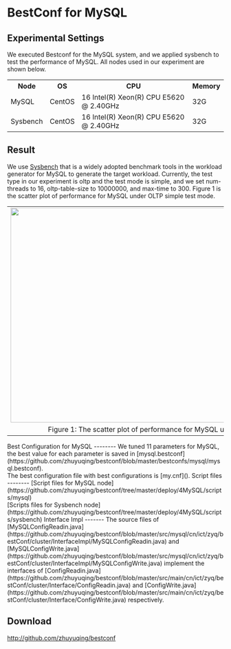BestConf for MySQL
======================
Experimental Settings
-----------
We executed Bestconf for the MySQL system, and we applied sysbench to test the performance of MySQL. All nodes used in our experiment are shown below.
<div>
    <table border="0">
      <tr>
        <th>Node</th>
        <th>OS</th>
        <th>CPU</th>
        <th>Memory</th>
      </tr>
      <tr>
        <td>MySQL</td>
        <td>CentOS</td>
        <td>16 Intel(R) Xeon(R) CPU E5620 @ 2.40GHz</td>
        <td>32G</td>
      </tr>
      <tr>
        <td>Sysbench</td>
        <td>CentOS</td>
        <td>16 Intel(R) Xeon(R) CPU E5620 @ 2.40GHz</td>
        <td>32G</td>
      </tr> 
    </table>
</div>

Result
-----------

We use [Sysbench](https://github.com/nuodb/sysbench) that is a widely adopted benchmark tools in the workload generator for MySQL to generate the target workload. Currently, the test type in our experiment is oltp and the test mode is simple, and we set num-threads to 16, oltp-table-size to 10000000, and max-time to 300. Figure 1 is the scatter plot of performance for MySQL under OLTP simple test mode.

<table border="0" cellspacing="0" cellpadding="0" frame=void rows=none cols=none rules=none>
<tr border="0">
<td border="0">
<img src="https://github.com/zhuyuqing/bestconf/blob/master/doc/pics/mysql-simple.jpg" width = "800" height = "500" align=center />
</td>
</tr>
<tr border="0">
<td border="0" align=center>
Figure 1: The scatter plot of performance for MySQL under OLTP simple test mode.
</td>
</tr>
</table>
Best Configuration for MySQL
--------
We tuned 11 parameters for MySQL, the best value for each parameter is saved in [mysql.bestconf](https://github.com/zhuyuqing/bestconf/blob/master/bestconfs/mysql/mysql.bestconf).<br>
The best configuration file with best configurations is [my.cnf]().
Script files
--------
[Script files for MySQL node](https://github.com/zhuyuqing/bestconf/tree/master/deploy/4MySQL/scripts/mysql)<br>
[Scripts files for Sysbench node](https://github.com/zhuyuqing/bestconf/tree/master/deploy/4MySQL/scripts/sysbench)
Interface Impl
-------
The source files of [MySQLConfigReadin.java](https://github.com/zhuyuqing/bestconf/blob/master/src/mysql/cn/ict/zyq/bestConf/cluster/InterfaceImpl/MySQLConfigReadin.java) and [MySQLConfigWrite.java](https://github.com/zhuyuqing/bestconf/blob/master/src/mysql/cn/ict/zyq/bestConf/cluster/InterfaceImpl/MySQLConfigWrite.java) implement the interfaces of [ConfigReadin.java](https://github.com/zhuyuqing/bestconf/blob/master/src/main/cn/ict/zyq/bestConf/cluster/Interface/ConfigReadin.java) and [ConfigWrite.java](https://github.com/zhuyuqing/bestconf/blob/master/src/main/cn/ict/zyq/bestConf/cluster/Interface/ConfigWrite.java) respectively.  

Download 
-------

http://github.com/zhuyuqing/bestconf



